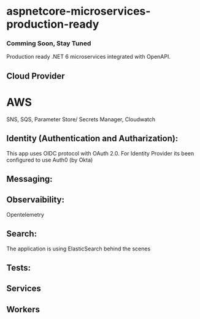 # aspnetcore-microservices-production-ready
### Comming Soon, Stay Tuned
Production ready .NET 6 microservices integrated with OpenAPI. 

## Cloud Provider
# AWS
SNS, SQS, Parameter Store/ Secrets Manager, Cloudwatch


## Identity (Authentication and Autharization): 
This app uses OIDC protocol with OAuth 2.0.
For Identity Provider its been configured to use Auth0 (by Okta)

## Messaging:

## Observaibility:
Opentelemetry

## Search:
The application is using ElasticSearch behind the scenes 

## Tests:

## Services

## Workers

